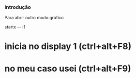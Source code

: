 ### Introdução
Para abrir outro modo gráfico

startx -- :1
# inicia no display 1 (ctrl+alt+F8)
# no meu caso usei (ctrl+alt+F9)

